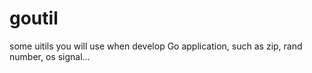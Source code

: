 # goutil
some uitils you will use when develop Go application, such as zip, rand number, os signal...
